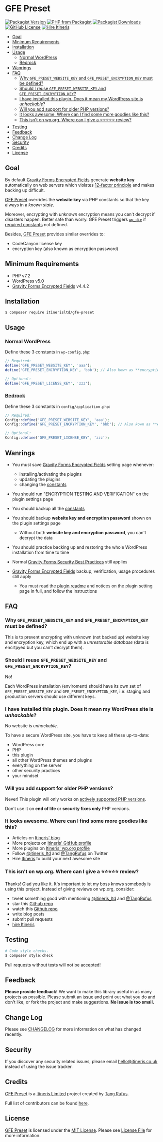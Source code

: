 # GFE Preset

[![Packagist Version](https://img.shields.io/packagist/v/itinerisltd/gfe-preset.svg)](https://packagist.org/packages/itinerisltd/gfe-preset)
[![PHP from Packagist](https://img.shields.io/packagist/php-v/itinerisltd/gfe-preset.svg)](https://packagist.org/packages/itinerisltd/gfe-preset)
[![Packagist Downloads](https://img.shields.io/packagist/dt/itinerisltd/gfe-preset.svg)](https://packagist.org/packages/itinerisltd/gfe-preset)
[![GitHub License](https://img.shields.io/github/license/itinerisltd/gfe-preset.svg)](https://github.com/ItinerisLtd/gfe-preset/blob/master/LICENSE)
[![Hire Itineris](https://img.shields.io/badge/Hire-Itineris-ff69b4.svg)](https://www.itineris.co.uk/contact/)

<!-- START doctoc generated TOC please keep comment here to allow auto update -->
<!-- DON'T EDIT THIS SECTION, INSTEAD RE-RUN doctoc TO UPDATE -->


- [Goal](#goal)
- [Minimum Requirements](#minimum-requirements)
- [Installation](#installation)
- [Usage](#usage)
  - [Normal WordPress](#normal-wordpress)
  - [Bedrock](#bedrock)
- [Wanrings](#wanrings)
- [FAQ](#faq)
  - [Why `GFE_PRESET_WEBSITE_KEY` and `GFE_PRESET_ENCRYPTION_KEY` must be defined?](#why-gfe_preset_website_key-and-gfe_preset_encryption_key-must-be-defined)
  - [Should I reuse `GFE_PRESET_WEBSITE_KEY` and `GFE_PRESET_ENCRYPTION_KEY`?](#should-i-reuse-gfe_preset_website_key-and-gfe_preset_encryption_key)
  - [I have installed this plugin. Does it mean my WordPress site is *unhackable*?](#i-have-installed-this-plugin-does-it-mean-my-wordpress-site-is-unhackable)
  - [Will you add support for older PHP versions?](#will-you-add-support-for-older-php-versions)
  - [It looks awesome. Where can I find some more goodies like this?](#it-looks-awesome-where-can-i-find-some-more-goodies-like-this)
  - [This isn't on wp.org. Where can I give a ⭐️⭐️⭐️⭐️⭐️ review?](#this-isnt-on-wporg-where-can-i-give-a-%EF%B8%8F%EF%B8%8F%EF%B8%8F%EF%B8%8F%EF%B8%8F-review)
- [Testing](#testing)
- [Feedback](#feedback)
- [Change Log](#change-log)
- [Security](#security)
- [Credits](#credits)
- [License](#license)

<!-- END doctoc generated TOC please keep comment here to allow auto update -->

## Goal

By default [Gravity Forms Encrypted Fields](https://codecanyon.net/item/gravity-forms-encrypted-fields/18564931) generate **website key** automatically on web servers which violates [12-factor principle](https://12factor.net/) and makes backing up difficult.

[GFE Preset](https://github.com/ItinerisLtd/gfe-preset) overrides the **website key** via PHP constants so that the key always in a *known state*.

Moreover, encrypting with *unknown* encryption means you can't decrypt if disasters happen. Better safe than worry. GFE Preset triggers [`wp_die`](https://codex.wordpress.org/Function_Reference/wp_die) if [required constants](https://github.com/ItinerisLtd/gfe-preset/tree/better-checks#usage) not defined.

Besides, [GFE Preset](https://github.com/ItinerisLtd/gfe-preset) provides similar overrides to:

- CodeCanyon license key
- encryption key (also known as encryption password)

## Minimum Requirements

- PHP v7.2
- WordPress v5.0
- [Gravity Forms Encrypted Fields](https://codecanyon.net/item/gravity-forms-encrypted-fields/18564931) v4.4.2

## Installation

```sh-session
$ composer require itinerisltd/gfe-preset
```

## Usage

### Normal WordPress

Define these 3 constants in `wp-config.php`:

```php
// Required:
define('GFE_PRESET_WEBSITE_KEY', 'aaa');
define('GFE_PRESET_ENCRYPTION_KEY', 'bbb'); // Also kown as **encryption password**

// Optional:
define('GFE_PRESET_LICENSE_KEY', 'zzz');
```

### [Bedrock](https://github.com/roots/bedrock)

Define these 3 constants in `config/application.php`:

```php
// Required:
Config::define('GFE_PRESET_WEBSITE_KEY', 'aaa');
Config::define('GFE_PRESET_ENCRYPTION_KEY', 'bbb'); // Also kown as **encryption password**

// Optional:
Config::define('GFE_PRESET_LICENSE_KEY', 'zzz');
```

## Wanrings

- You must save [Gravity Forms Encrypted Fields](https://codecanyon.net/item/gravity-forms-encrypted-fields/18564931) setting page whenever:
  - installing/activating the plugins
  - updating the plugins
  - changing the [constants](#usage)

- You should run "ENCRYPTION TESTING AND VERIFICATION" on the plugin settings page

- You should backup all the [constants](#usage)

- You should backup **website key and encryption password** shown on the plugin settings page
  - Without both **website key and encryption password**, you can't decrypt the data

- You should practice backing up and restoring the whole WordPress installation from time to time

- Normal [Gravity Forms Security Best Practices](https://docs.gravityforms.com/security/) still applies

- [Gravity Forms Encrypted Fields](https://codecanyon.net/item/gravity-forms-encrypted-fields/18564931) backup, verification, usage procedures still apply
  - You must read the [plugin readme](https://codecanyon.net/item/gravity-forms-encrypted-fields/18564931) and notices on the plugin setting page in full, and follow the instructions

## FAQ

### Why `GFE_PRESET_WEBSITE_KEY` and `GFE_PRESET_ENCRYPTION_KEY` must be defined?

This is to prevent encrypting with unknown (not backed up) website key and encryption key, which end up with a *unrestorable database* (data is encrtpyed but you can't decrypt them).

### Should I reuse `GFE_PRESET_WEBSITE_KEY` and `GFE_PRESET_ENCRYPTION_KEY`?

No!

Each WordPress installation (enviroment) should have its own set of `GFE_PRESET_WEBSITE_KEY` and `GFE_PRESET_ENCRYPTION_KEY`, i.e: staging and production servers should use different keys.

### I have installed this plugin. Does it mean my WordPress site is *unhackable*?

No website is *unhackable*.

To have a secure WordPress site, you have to keep all these up-to-date:

- WordPress core
- PHP
- this plugin
- all other WordPress themes and plugins
- everything on the server
- other security practices
- your mindset

### Will you add support for older PHP versions?

Never! This plugin will only works on [actively supported PHP versions](https://secure.php.net/supported-versions.php).

Don't use it on **end of life** or **security fixes only** PHP versions.

### It looks awesome. Where can I find some more goodies like this?

- Articles on [Itineris' blog](https://www.itineris.co.uk/blog/)
- More projects on [Itineris' GitHub profile](https://github.com/itinerisltd)
- More plugins on [Itineris' wp.org profile](https://profiles.wordpress.org/itinerisltd/#content-plugins)
- Follow [@itineris_ltd](https://twitter.com/itineris_ltd) and [@TangRufus](https://twitter.com/tangrufus) on Twitter
- Hire [Itineris](https://www.itineris.co.uk/services/) to build your next awesome site

### This isn't on wp.org. Where can I give a ⭐️⭐️⭐️⭐️⭐️ review?

Thanks! Glad you like it. It's important to let my boss knows somebody is using this project. Instead of giving reviews on wp.org, consider:

- tweet something good with mentioning [@itineris_ltd](https://twitter.com/itineris_ltd) and [@TangRufus](https://twitter.com/tangrufus)
- star this [Github repo](https://github.com/ItinerisLtd/gfe-preset)
- watch this [Github repo](https://github.com/ItinerisLtd/gfe-preset)
- write blog posts
- submit pull requests
- [hire Itineris](https://www.itineris.co.uk/services/)

## Testing

```bash
# Code style checks.
$ composer style:check
```

Pull requests without tests will not be accepted!

## Feedback

**Please provide feedback!** We want to make this library useful in as many projects as possible.
Please submit an [issue](https://github.com/ItinerisLtd/gfe-preset/issues/new) and point out what you do and don't like, or fork the project and make suggestions.
**No issue is too small.**

## Change Log

Please see [CHANGELOG](./CHANGELOG.md) for more information on what has changed recently.

## Security

If you discover any security related issues, please email [hello@itineris.co.uk](mailto:hello@itineris.co.uk) instead of using the issue tracker.

## Credits

[GFE Preset](https://github.com/ItinerisLtd/gfe-preset) is a [Itineris Limited](https://www.itineris.co.uk/) project created by [Tang Rufus](https://typist.tech).

Full list of contributors can be found [here](https://github.com/ItinerisLtd/gfe-preset/graphs/contributors).

## License

[GFE Preset](https://github.com/ItinerisLtd/gfe-preset) is licensed under the [MIT License](https://opensource.org/licenses/MIT).
Please see [License File](./LICENSE) for more information.
